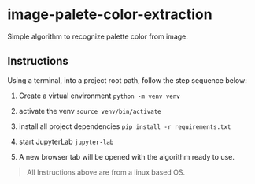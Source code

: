 # image-palete-color-extraction

Simple algorithm to recognize palette color from image.

## Instructions
Using a terminal, into a project root path, follow the step sequence below:

 1. Create a virtual environment
 `python -m venv venv`
 
 2. activate the venv
`source venv/bin/activate`

 3. install all project dependencies
`pip install -r requirements.txt`

4. start JupyterLab
`jupyter-lab`

5. A new browser tab will be opened with the algorithm ready to use.


> All Instructions above are from a linux based OS.
